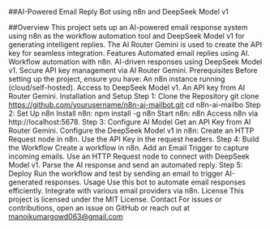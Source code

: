 ##AI-Powered Email Reply Bot using n8n and DeepSeek Model v1

##Overview
This project sets up an AI-powered email response system using n8n as the workflow automation tool and DeepSeek Model v1 for generating intelligent replies. The AI Router Gemini is used to create the API key for seamless integration.
Features
Automated email replies using AI.
Workflow automation with n8n.
AI-driven responses using DeepSeek Model v1.
Secure API key management via AI Router Gemini.
Prerequisites
Before setting up the project, ensure you have:
An n8n instance running (cloud/self-hosted).
Access to DeepSeek Model v1.
An API key from AI Router Gemini.
Installation and Setup
Step 1: Clone the Repository
git clone https://github.com/yourusername/n8n-ai-mailbot.git
cd n8n-ai-mailbo
Step 2: Set Up n8n
Install n8n:
npm install -g n8n
Start n8n:
n8n
Access n8n via http://localhost:5678.
Step 3: Configure AI Model
Get an API Key from AI Router Gemini.
Configure the DeepSeek Model v1 in n8n:
Create an HTTP Request node in n8n.
Use the API Key in the request headers.
Step 4: Build the Workflow
Create a workflow in n8n.
Add an Email Trigger to capture incoming emails.
Use an HTTP Request node to connect with DeepSeek Model v1.
Parse the AI response and send an automated reply.
Step 5: Deploy
Run the workflow and test by sending an email to trigger AI-generated responses.
Usage
Use this bot to automate email responses efficiently.
Integrate with various email providers via n8n.
License
This project is licensed under the MIT License.
Contact
For issues or contributions, open an issue on GitHub or reach out at manojkumargowd063@gmail.com
